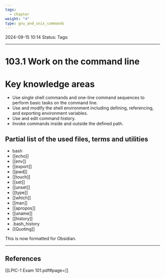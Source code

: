 ```yaml
---
tags:
  - chapter
weight: "4"
type: gnu_and_unix_commands
---
```


2024-09-15 10:14
Status:
Tags:
___
# 103.1 Work on the command line


# Key knowledge areas
- Use single shell commands and one-line command sequences to perform basic tasks on the command line.
- Use and modify the shell environment including defining, referencing, and exporting environment variables.
- Use and edit command history.
- Invoke commands inside and outside the defined path.

## Partial list of the used files, terms and utilities
- bash
- [[echo]]
- [[env]]
- [[export]]
- [[pwd]]
- [[touch]]
- [[set]]
- [[unset]]
- [[type]]
- [[which]]
- [[man]]
- [[apropos]]
- [[uname]]
- [[history]]
- .bash_history
- [[Quoting]]



This is now formatted for Obsidian.

___
## References
[[LPIC-1 Exam 101.pdf#page=]]